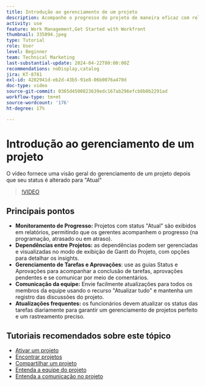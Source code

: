 ```yaml
---
title: Introdução ao gerenciamento de um projeto
description: Acompanhe o progresso do projeto de maneira eficaz com relatórios, gerencie dependências por meio de visualizações de Gantt, monitore tarefas e aprovações, aprimore a comunicação da equipe e garanta fluxos de trabalho tranquilos com atualizações frequentes.
activity: use
feature: Work Management,Get Started with Workfront
thumbnail: 335094.jpeg
type: Tutorial
role: User
level: Beginner
team: Technical Marketing
last-substantial-update: 2024-04-22T00:00:00Z
recommendations: noDisplay,catalog
jira: KT-8781
exl-id: 4202941d-eb2d-43b5-91e8-06b0076a470d
doc-type: video
source-git-commit: 0365d4500823639edc167ab296efcb8b0b2291ad
workflow-type: tm+mt
source-wordcount: '176'
ht-degree: 17%

---
```


# Introdução ao gerenciamento de um projeto

O vídeo fornece uma visão geral do gerenciamento de um projeto depois que seu status é alterado para &quot;Atual&quot; &#x200B;

>[!VIDEO](https://video.tv.adobe.com/v/3445172/?quality=12&learn=on&enablevpops&captions=por_br)

## Principais pontos

* **Monitoramento de Progresso:** Projetos com status &quot;Atual&quot; são exibidos em relatórios, permitindo que os gerentes acompanhem o progresso (na programação, atrasado ou em atraso).
* **Dependências entre Projetos:** as dependências podem ser gerenciadas e visualizadas no modo de exibição de Gantt do Projeto, com opções para detalhar os insights.
* **Gerenciamento de Tarefas e Aprovações**: use as guias Status e Aprovações para acompanhar a conclusão de tarefas, aprovações pendentes e se comunicar por meio de comentários.
* **Comunicação da equipe:** Envie facilmente atualizações para todos os membros da equipe usando o recurso &quot;Atualizar tudo&quot; e mantenha um registro das discussões do projeto.
* **Atualizações frequentes:** os funcionários devem atualizar os status das tarefas diariamente para garantir um gerenciamento de projetos perfeito e um rastreamento preciso. &#x200B;


## Tutoriais recomendados sobre este tópico

* [Ativar um projeto](/help/manage-work/projects/take-a-project-live.md)
* [Encontrar projetos](/help/manage-work/projects/find-projects.md)
* [Compartilhar um projeto](/help/manage-work/projects/share-a-project.md)
* [Entenda a equipe do projeto](/help/manage-work/projects/understand-the-project-team.md)
* [Entenda a comunicação no projeto](/help/manage-work/projects/understand-project-communication.md)
